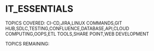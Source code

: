 # IT_ESSENTIALS


TOPICS COVERED:
CI-CD,JIRA,LINUX COMMANDS,GIT HUB,SDLC,TESTING,CONFLUENCE,DATABASE,API,CLOUD COMPUTING,OOPS,ETL TOOLS,SHARE POINT,WEB DEVELOPMENT



TOPICS REMAINING:

